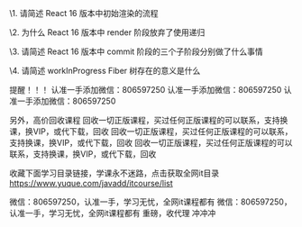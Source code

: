 \1. 请简述 React 16 版本中初始渲染的流程



\2. 为什么 React 16 版本中 render 阶段放弃了使用递归



\3. 请简述 React 16 版本中 commit 阶段的三个子阶段分别做了什么事情



\4. 请简述 workInProgress Fiber 树存在的意义是什么





提醒！！！ 
认准一手添加微信：806597250
认准一手添加微信：806597250
认准一手添加微信：806597250


另外，高价回收课程 
回收一切正版课程，买过任何正版课程的可以联系，支持换课，换VIP，或代下载，回收 
回收一切正版课程，买过任何正版课程的可以联系，支持换课，换VIP，或代下载，回收 
回收一切正版课程，买过任何正版课程的可以联系，支持换课，换VIP，或代下载，回收 

收藏下面学习目录链接，学课永不迷路，点击获取全网it目录 
https://www.yuque.com/javadd/itcourse/list 


微信：806597250，认准一手，学习无忧，全网it课程都有 
微信：806597250，认准一手，学习无忧，全网it课程都有 
重磅，收代理 冲冲冲 